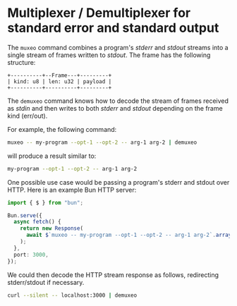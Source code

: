 # Multiplexer / Demultiplexer for standard error and standard output

The `muxeo` command combines a program's _stderr_ and _stdout_ streams into a
single stream of frames written to _stdout_. The frame has the following
structure:

```
+----------+--Frame---+---------+
| kind: u8 | len: u32 | payload |
+----------+----------+---------+
```

The `demuxeo` command knows how to decode the stream of frames received as
_stdin_ and then writes to both _stderr_ and _stdout_ depending on the frame
kind (err/out).

For example, the following command:

```sh
muxeo -- my-program --opt-1 --opt-2 -- arg-1 arg-2 | demuxeo
```

will produce a result similar to:

```sh
my-program --opt-1 --opt-2 -- arg-1 arg-2
```

One possible use case would be passing a program's stderr and stdout over HTTP.
Here is an example Bun HTTP server:

```ts
import { $ } from "bun";

Bun.serve({
  async fetch() {
    return new Response(
      await $`muxeo -- my-program --opt-1 --opt-2 -- arg-1 arg-2`.arrayBuffer(),
    );
  },
  port: 3000,
});
```

We could then decode the HTTP stream response as follows, redirecting
stderr/stdout if necessary.

```sh
curl --silent -- localhost:3000 | demuxeo
```
